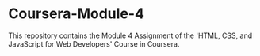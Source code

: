 # Coursera-Module-4
This repository contains the Module 4 Assignment of the 'HTML, CSS, and JavaScript for Web Developers' Course in Coursera.
